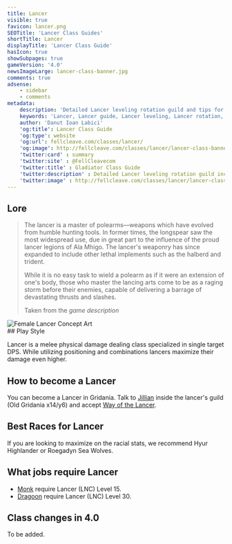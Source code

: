 ```yaml
---
title: Lancer
visible: true
favicon: lancer.png
SEOTitle: 'Lancer Class Guides'
shortTitle: Lancer
displayTitle: 'Lancer Class Guide'
hasIcon: true
showSubpages: true
gameVersion: '4.0'
newsImageLarge: lancer-class-banner.jpg
comments: true
adsense:
    - sidebar
    - comments
metadata:
    description: 'Detailed Lancer leveling rotation guild and tips for a better class understanding.'
    keywords: 'Lancer, Lancer guide, Lancer leveling, Lancer rotation, how to become an Lancer'
    author: 'Danut Ioan Labici'
    'og:title': Lancer Class Guide
    'og:type': website
    'og:url': fellcleave.com/classes/lancer/
    'og:image': http://fellcleave.com/classes/lancer/lancer-class-banner.jpg
    'twitter:card' : summary
    'twitter:site' : @FellCleavecom
    'twitter:title' : Gladiator Class Guide
    'twitter:description' : Detailed Lancer leveling rotation guild including detailed Hunting Logs for each rank.
    'twitter:image' : http://fellcleave.com/classes/lancer/lancer-class-banner.jpg   
---
```


## Lore
<div class="row">
  <div class="col-md-6">
      <blockquote>
          <p>The lancer is a master of polearms—weapons which have evolved from humble hunting tools. In former times, the longspear saw the most widespread use, due in great part to the influence of the proud lancer legions of Ala Mhigo. The lancer's weaponry has since expanded to include other lethal implements such as the halberd and trident.</p>
          <p>While it is no easy task to wield a polearm as if it were an extension of one's body, those who master the lancing arts come to be as a raging storm before their enemies, capable of delivering a barrage of devastating thrusts and slashes.</p>
          <footer>Taken from the <cite title="Source Title">game description</cite></footer>
    </blockquote>
  </div>
  
  <div class="col-md-4">
      <img src="http://fellcleave.com/user/pages/03.classes/lancer/lancer-art.png" alt="Female Lancer Concept Art">
  </div>   
</div>
## Play Style

Lancer is a melee physical damage dealing class specialized in single target DPS. While utilizing positioning and combinations lancers maximize their damage even higher.

## How to become a Lancer
You can become a Lancer in Gridania. Talk to [Jillian](http://xivdb.com/npc/1000251/jillian) inside the lancer's guild (Old Gridania x14/y6) and accept [Way of the Lancer](http://xivdb.com/quest/65668/way+of+the+lancer). 

## Best Races for Lancer
If you are looking to maximize on the racial stats, we recommend Hyur Highlander or Roegadyn Sea Wolves. 

## What jobs require Lancer
* [Monk](http://fellcleave.com/jobs/monk) require Lancer (LNC) Level 15.
* [Dragoon](http://fellcleave.com/jobs/dragoon) require Lancer (LNC) Level 30.

## Class changes in 4.0
To be added.
